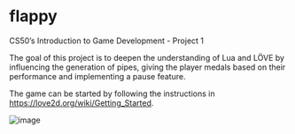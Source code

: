 # flappy
CS50’s Introduction to Game Development - Project 1   

The goal of this project is to deepen the understanding of Lua and LÖVE by influencing the generation of pipes, giving the player medals based on their performance and implementing a pause feature.  

The game can be started by following the instructions in https://love2d.org/wiki/Getting_Started.  

![image](https://github.com/user-attachments/assets/2decad08-11b4-4e26-96a4-99a2bd37c153)  

